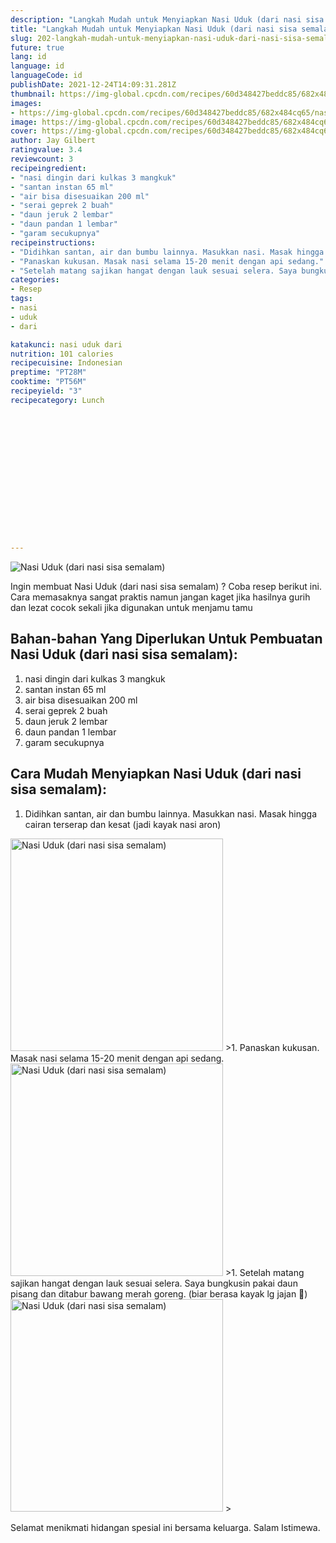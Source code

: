 ```yaml
---
description: "Langkah Mudah untuk Menyiapkan Nasi Uduk (dari nasi sisa semalam), Lezat"
title: "Langkah Mudah untuk Menyiapkan Nasi Uduk (dari nasi sisa semalam), Lezat"
slug: 202-langkah-mudah-untuk-menyiapkan-nasi-uduk-dari-nasi-sisa-semalam-lezat
future: true
lang: id
language: id
languageCode: id
publishDate: 2021-12-24T14:09:31.281Z 
thumbnail: https://img-global.cpcdn.com/recipes/60d348427beddc85/682x484cq65/nasi-uduk-dari-nasi-sisa-semalam-foto-resep-utama.webp
images:
- https://img-global.cpcdn.com/recipes/60d348427beddc85/682x484cq65/nasi-uduk-dari-nasi-sisa-semalam-foto-resep-utama.webp
image: https://img-global.cpcdn.com/recipes/60d348427beddc85/682x484cq65/nasi-uduk-dari-nasi-sisa-semalam-foto-resep-utama.webp
cover: https://img-global.cpcdn.com/recipes/60d348427beddc85/682x484cq65/nasi-uduk-dari-nasi-sisa-semalam-foto-resep-utama.webp
author: Jay Gilbert
ratingvalue: 3.4
reviewcount: 3
recipeingredient:
- "nasi dingin dari kulkas 3 mangkuk"
- "santan instan 65 ml"
- "air bisa disesuaikan 200 ml"
- "serai geprek 2 buah"
- "daun jeruk 2 lembar"
- "daun pandan 1 lembar"
- "garam secukupnya"
recipeinstructions:
- "Didihkan santan, air dan bumbu lainnya. Masukkan nasi. Masak hingga cairan terserap dan kesat (jadi kayak nasi aron)"
- "Panaskan kukusan. Masak nasi selama 15-20 menit dengan api sedang."
- "Setelah matang sajikan hangat dengan lauk sesuai selera. Saya bungkusin pakai daun pisang dan ditabur bawang merah goreng. (biar berasa kayak lg jajan 🤭)"
categories:
- Resep
tags:
- nasi
- uduk
- dari

katakunci: nasi uduk dari 
nutrition: 101 calories
recipecuisine: Indonesian
preptime: "PT28M"
cooktime: "PT56M"
recipeyield: "3"
recipecategory: Lunch


     
    
    
    
    
    
    
    
    
    
    
      
    
---
```



![Nasi Uduk (dari nasi sisa semalam)](https://img-global.cpcdn.com/recipes/60d348427beddc85/682x484cq65/nasi-uduk-dari-nasi-sisa-semalam-foto-resep-utama.webp)

Ingin membuat Nasi Uduk (dari nasi sisa semalam) ? Coba resep berikut ini. Cara memasaknya sangat praktis namun jangan kaget jika hasilnya gurih dan lezat cocok sekali jika digunakan untuk menjamu tamu

<!--inarticleads1-->

## Bahan-bahan Yang Diperlukan Untuk Pembuatan Nasi Uduk (dari nasi sisa semalam):

1. nasi dingin dari kulkas 3 mangkuk
1. santan instan 65 ml
1. air bisa disesuaikan 200 ml
1. serai geprek 2 buah
1. daun jeruk 2 lembar
1. daun pandan 1 lembar
1. garam secukupnya



<!--inarticleads2-->

## Cara Mudah Menyiapkan Nasi Uduk (dari nasi sisa semalam):

1. Didihkan santan, air dan bumbu lainnya. Masukkan nasi. Masak hingga cairan terserap dan kesat (jadi kayak nasi aron)
<img class="lazyload" data-src="https://img-global.cpcdn.com/steps/94e9a14dda3cb1ce/160x128cq70/nasi-uduk-dari-nasi-sisa-semalam-langkah-memasak-1-foto.webp" alt="Nasi Uduk (dari nasi sisa semalam)" width="340" height="340">
>1. Panaskan kukusan. Masak nasi selama 15-20 menit dengan api sedang.
<img class="lazyload" data-src="https://img-global.cpcdn.com/steps/83436995ec61b869/160x128cq70/nasi-uduk-dari-nasi-sisa-semalam-langkah-memasak-2-foto.webp" alt="Nasi Uduk (dari nasi sisa semalam)" width="340" height="340">
>1. Setelah matang sajikan hangat dengan lauk sesuai selera. Saya bungkusin pakai daun pisang dan ditabur bawang merah goreng. (biar berasa kayak lg jajan 🤭)
<img class="lazyload" data-src="https://img-global.cpcdn.com/steps/95d5f5464f3706d3/160x128cq70/nasi-uduk-dari-nasi-sisa-semalam-langkah-memasak-3-foto.webp" alt="Nasi Uduk (dari nasi sisa semalam)" width="340" height="340">
>



Selamat menikmati hidangan spesial ini bersama keluarga. Salam Istimewa.
